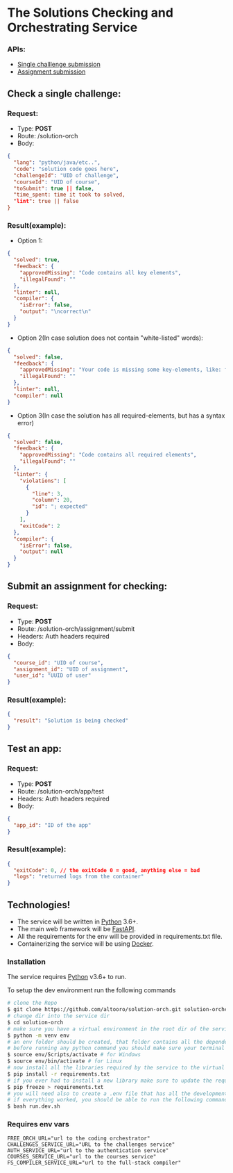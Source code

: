 # The Solutions Checking and Orchestrating Service

### APIs:

- [Single challlenge submission](#challenge)
- [Assignment submission](#assignment)

## <a name="challenge"></a>Check a single challenge:

### Request:

- Type: <b>POST</b>
- Route: /solution-orch
- Body:

```json
{
  "lang": "python/java/etc..",
  "code": "solution code goes here",
  "challengeId": "UID of challenge",
  "courseId": "UID of course",
  "toSubmit": true || false,
  "time_spent: time it took to solved,
  "lint": true || false
}
```

### Result(example):

- Option 1:

```json
{
  "solved": true,
  "feedback": {
    "approvedMissing": "Code contains all key elements",
    "illegalFound": ""
  },
  "linter": null,
  "compiler": {
    "isError": false,
    "output": "\ncorrect\n"
  }
}
```

- Option 2(In case solution does not contain "white-listed" words):

```json
{
  "solved": false,
  "feedback": {
    "approvedMissing": "Your code is missing some key-elements, like: for, if",
    "illegalFound": ""
  },
  "linter": null,
  "compiler": null
}
```

- Option 3(In case the solution has all required-elements, but has a syntax error)

```json
{
  "solved": false,
  "feedback": {
    "approvedMissing": "Code contains all required elements",
    "illegalFound": ""
  },
  "linter": {
    "violations": [
      {
        "line": 3,
        "column": 20,
        "id": "; expected"
      }
    ],
    "exitCode": 2
  },
  "compiler": {
    "isError": false,
    "output": null
  }
}
```

## <a name="assignment"></a>Submit an assignment for checking:

### Request:

- Type: <b>POST</b>
- Route: /solution-orch/assignment/submit
- Headers: Auth headers required
- Body:

```json
{
  "course_id": "UID of course",
  "assignment_id": "UID of assignment",
  "user_id": "UUID of user"
}
```

### Result(example):

```json
{
  "result": "Solution is being checked"
}
```

## <a name="test"></a>Test an app:

### Request:

- Type: <b>POST</b>
- Route: /solution-orch/app/test
- Headers: Auth headers required
- Body:

```json
{
  "app_id": "ID of the app"
}
```

### Result(example):

```json
{
  "exitCode": 0, // the exitCode 0 = good, anything else = bad
  "logs": "returned logs from the container"
}
```

## Technologies!

- The service will be written in [Python](https://python.org/) 3.6+.
- The main web framework will be [FastAPI](https://fastapi.tiangolo.com/).
- All the requirements for the env will be provided in requirements.txt file.
- Containerizing the service will be using [Docker](https://www.docker.com/).

### Installation

The service requires [Python](https://python.org/) v3.6+ to run.

To setup the dev environment run the following commands

```sh
# clone the Repo
$ git clone https://github.com/altooro/solution-orch.git solution-orchestrator
# change dir into the service dir
$ cd solution-orch
# make sure you have a virtual environment in the root dir of the service by running
$ python -m venv env
# an env folder should be created, that folder contains all the dependencies the service will need
# before running any python command you should make sure your terminal is using the virtual environment
$ source env/Scripts/activate # for Windows
$ source env/bin/activate # for Linux
# now install all the libraries required by the service to the virtual environment by running
$ pip install -r requirements.txt
# if you ever had to install a new library make sure to update the requirements.txt
$ pip freeze > requirements.txt
# you will need also to create a .env file that has all the development environment variables for the service
# if everything worked, you should be able to run the following command to start the server
$ bash run.dev.sh
```

### Requires env vars

```env
FREE_ORCH_URL="url to the coding orchestrator"
CHALLENGES_SERVICE_URL="URL to the challenges service"
AUTH_SERVICE_URL="url to the authentication service"
COURSES_SERVICE_URL="url to the courses service"
FS_COMPILER_SERVICE_URL="url to the full-stack compiler"
```
